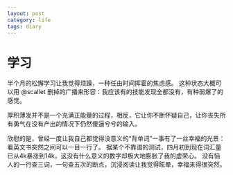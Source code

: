 ```yaml
---
layout: post
category: life
tags: diary
---
```


学习
===

半个月的松懈学习让我觉得烦躁，一种任由时间挥霍的焦虑感。
这种状态大概可以用 @scallet 删掉的广播来形容：我应该有的技能发现全都没有，有种弱爆了的感觉。

厚积薄发并不是一个充满正能量的过程，相反，它让你不断怀疑自己，让你丧失所有勇气在没有产出的情况下仍然傻逼兮兮的输入。

欣慰的是，曾经一度让我自己都觉得没意义的“背单词”一事有了一丝幸福的光景：看英文书突然之间可以一目一行了。
据某个不靠谱的测试，四月初到现在词汇量已从4k暴涨到14k，这没有什么意义的数字却极大地膨胀了我的虚荣心。
没有恼人的一行查三词，一句查五次的断点，沉浸阅读让我觉得眩晕，幸福来得很突然。
